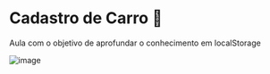 <h1>Cadastro de Carro 🚗</h1>
Aula com o objetivo de aprofundar o conhecimento em localStorage<br>

![image](https://github.com/user-attachments/assets/431f06cd-96ef-42fb-9a1f-ae4248d1b597)

